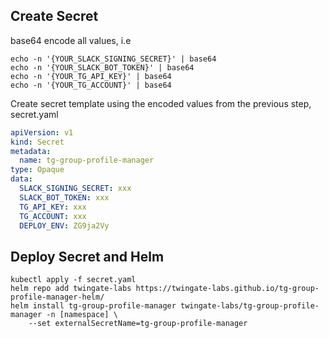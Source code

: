 ## Create Secret
base64 encode all values, i.e
```
echo -n '{YOUR_SLACK_SIGNING_SECRET}' | base64
echo -n '{YOUR_SLACK_BOT_TOKEN}' | base64
echo -n '{YOUR_TG_API_KEY}' | base64
echo -n '{YOUR_TG_ACCOUNT}' | base64
```

Create secret template using the encoded values from the previous step, secret.yaml
```secret.yaml
apiVersion: v1
kind: Secret
metadata:
  name: tg-group-profile-manager
type: Opaque
data:
  SLACK_SIGNING_SECRET: xxx
  SLACK_BOT_TOKEN: xxx
  TG_API_KEY: xxx
  TG_ACCOUNT: xxx
  DEPLOY_ENV: ZG9ja2Vy
```

## Deploy Secret and Helm
```
kubectl apply -f secret.yaml
helm repo add twingate-labs https://twingate-labs.github.io/tg-group-profile-manager-helm/
helm install tg-group-profile-manager twingate-labs/tg-group-profile-manager -n [namespace] \
    --set externalSecretName=tg-group-profile-manager
```
